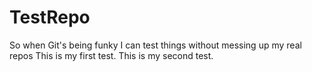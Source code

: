 # TestRepo
So when Git's being funky I can test things without messing up my real repos
This is my first test.
This is my second test.
